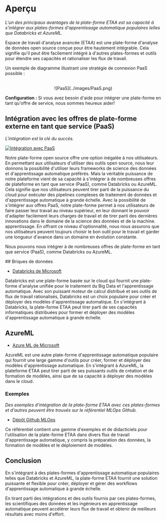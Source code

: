 # Aperçu

_L'un des principaux avantages de la plate-forme ETAA est sa capacité à
s'intégrer aux plates-formes d'apprentissage automatique populaires telles que
Databricks et AzureML._

Espace de travail d'analyse avancée (ETAA) est une plate-forme d'analyse de
données open source conçue pour être hautement intégrable. Cela signifie qu'il
peut être facilement intégré à d'autres plates-formes et outils pour étendre ses
capacités et rationaliser les flux de travail.

Un exemple de diagramme illustrant une stratégie de connexion PaaS possible :

<br>

<center>
![PaaS](../images/PaaS.png)
</center>

**Configuration :** Si vous avez besoin d'aide pour intégrer une plate-forme en
tant qu'offre de service, nous sommes heureux aider!

## Intégration avec les offres de plate-forme externe en tant que service (PaaS)

_L'intégration est la clé du succès._

[![Intégration avec PaaS](../images/IntegratePaaS.PNG)]()

Notre plate-forme open source offre une option inégalée à nos utilisateurs. En
permettant aux utilisateurs d'utiliser des outils open source, nous leur donnons
la possibilité d'utiliser leurs frameworks de science des données et
d'apprentissage automatique préférés. Mais la véritable puissance de notre
plateforme vient de sa capacité à s'intégrer à de nombreuses offres de
plateforme en tant que service (PaaS), comme Databricks ou AzureML. Cela
signifie que nos utilisateurs peuvent tirer parti de la puissance du cloud pour
exécuter des pipelines complexes de traitement de données et d'apprentissage
automatique à grande échelle. Avec la possibilité de s'intégrer aux offres PaaS,
notre plate-forme permet à nos utilisateurs de faire passer leur travail au
niveau supérieur, en leur donnant le pouvoir d'adapter facilement leurs charges
de travail et de tirer parti des dernières innovations dans le domaine de la
science des données et de la machine. apprentissage. En offrant ce niveau
d'optionnalité, nous nous assurons que nos utilisateurs peuvent toujours choisir
le bon outil pour le travail et garder une longueur d'avance dans un domaine en
évolution constante.

Nous pouvons nous intégrer à de nombreuses offres de plate-forme en tant que
service (PaaS), comme Databricks ou AzureML.

## Briques de données

- [Databricks de Microsoft](https://azure.microsoft.com/en-ca/services/databricks/)

Databricks est une plate-forme basée sur le cloud qui fournit une plate-forme
d'analyse unifiée pour le traitement du Big Data et l'apprentissage automatique.
Avec son puissant moteur de calcul distribué et ses outils de flux de travail
rationalisés, Databricks est un choix populaire pour créer et déployer des
modèles d'apprentissage automatique. En s'intégrant à Databricks, la plate-forme
ETAA peut tirer parti de ses capacités informatiques distribuées pour former et
déployer des modèles d'apprentissage automatique à grande échelle.

## AzureML

- [Azure ML de Microsoft](https://azure.microsoft.com/en-us/services/machine-learning/)

AzureML est une autre plate-forme d'apprentissage automatique populaire qui
fournit une large gamme d'outils pour créer, former et déployer des modèles
d'apprentissage automatique. En s'intégrant à AzureML, la plateforme ETAA peut
tirer parti de ses puissants outils de création et de formation de modèles,
ainsi que de sa capacité à déployer des modèles dans le cloud.

### Exemples

_Des exemples d'intégration de la plate-forme ETAA avec ces plates-formes et
d'autres peuvent être trouvés sur le référentiel MLOps Github._

- [Dépôt Github MLOps](https://github.com/StatCan/ETAA-kubeflow-mlops)

Ce référentiel contient une gamme d'exemples et de didacticiels pour
l'utilisation de la plate-forme ETAA dans divers flux de travail d'apprentissage
automatique, y compris la préparation des données, la formation de modèles et le
déploiement de modèles.

## Conclusion

En s'intégrant à des plates-formes d'apprentissage automatique populaires telles
que Databricks et AzureML, la plate-forme ETAA fournit une solution puissante et
flexible pour créer, déployer et gérer des workflows d'apprentissage automatique
à grande échelle.

En tirant parti des intégrations et des outils fournis par ces plates-formes,
les scientifiques des données et les ingénieurs en apprentissage automatique
peuvent accélérer leurs flux de travail et obtenir de meilleurs résultats avec
moins d'effort.
